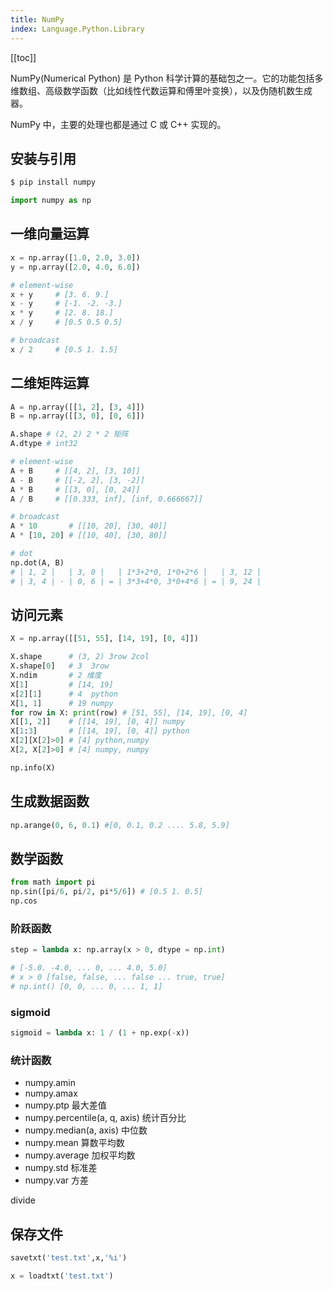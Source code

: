 ```yaml
---
title: NumPy
index: Language.Python.Library
---
```


[[toc]]

NumPy(Numerical Python) 是 Python 科学计算的基础包之一。它的功能包括多维数组、高级数学函数（比如线性代数运算和傅里叶变换），以及伪随机数生成器。

NumPy 中，主要的处理也都是通过 C 或 C++ 实现的。

## 安装与引用

``` bash
$ pip install numpy
```

```python
import numpy as np 
```

## 一维向量运算

``` python
x = np.array([1.0, 2.0, 3.0])
y = np.array([2.0, 4.0, 6.0])

# element-wise
x + y     # [3. 6. 9.]
x - y     # [-1. -2. -3.]
x * y     # [2. 8. 18.]
x / y     # [0.5 0.5 0.5]

# broadcast
x / 2     # [0.5 1. 1.5]
```

## 二维矩阵运算

``` python
A = np.array([[1, 2], [3, 4]])
B = np.array([[3, 0], [0, 6]])

A.shape # (2, 2) 2 * 2 矩阵
A.dtype # int32

# element-wise
A + B     # [[4, 2], [3, 10]]
A - B     # [[-2, 2], [3, -2]]
A * B     # [[3, 0], [0, 24]]
A / B     # [[0.333, inf], [inf, 0.666667]]

# broadcast
A * 10       # [[10, 20], [30, 40]]
A * [10, 20] # [[10, 40], [30, 80]]

# dot
np.dot(A, B) 
# | 1, 2 |   | 3, 0 |   | 1*3+2*0, 1*0+2*6 |   | 3, 12 |
# | 3, 4 | · | 0, 6 | = | 3*3+4*0, 3*0+4*6 | = | 9, 24 |


```

## 访问元素

```python
X = np.array([[51, 55], [14, 19], [0, 4]])

X.shape      # (3, 2) 3row 2col
X.shape[0]   # 3  3row
X.ndim       # 2 维度
X[1]         # [14, 19]
x[2][1]      # 4  python
X[1, 1]      # 19 numpy
for row in X: print(row) # [51, 55], [14, 19], [0, 4]
X[[1, 2]]    # [[14, 19], [0, 4]] numpy
X[1:3]       # [[14, 19], [0, 4]] python
X[2][X[2]>0] # [4] python,numpy
X[2, X[2]>0] # [4] numpy, numpy

np.info(X) 
```

## 生成数据函数

``` python
np.arange(0, 6, 0.1) #[0, 0.1, 0.2 .... 5.8, 5.9]
```


## 数学函数 

``` python
from math import pi
np.sin([pi/6, pi/2, pi*5/6]) # [0.5 1. 0.5]
np.cos
```

### 阶跃函数

``` python
step = lambda x: np.array(x > 0, dtype = np.int)

# [-5.0. -4.0, ... 0, ... 4.0, 5.0]
# x > 0 [false, false, ... false ... true, true]
# np.int() [0, 0, ... 0, ... 1, 1]
```

### sigmoid

``` python
sigmoid = lambda x: 1 / (1 + np.exp(-x))
```


### 统计函数

- numpy.amin
- numpy.amax
- numpy.ptp 最大差值
- numpy.percentile(a, q, axis) 统计百分比
- numpy.median(a, axis) 中位数
- numpy.mean 算数平均数
- numpy.average 加权平均数
- numpy.std 标准差
- numpy.var 方差


divide

## 保存文件 

``` py
savetxt('test.txt',x,'%i')

x = loadtxt('test.txt')
``` 